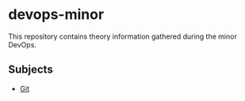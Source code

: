 # devops-minor

This repository contains theory information gathered during the minor DevOps.

## Subjects

- [Git](/git.md)
